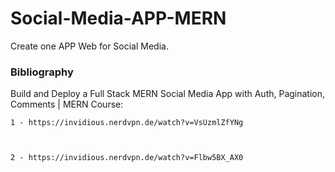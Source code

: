 # Social-Media-APP-MERN

Create one APP Web for Social Media.




### Bibliography


Build and Deploy a Full Stack MERN Social Media App with Auth, Pagination, Comments | MERN Course:

    1 - https://invidious.nerdvpn.de/watch?v=VsUzmlZfYNg



    2 - https://invidious.nerdvpn.de/watch?v=Flbw5BX_AX0
